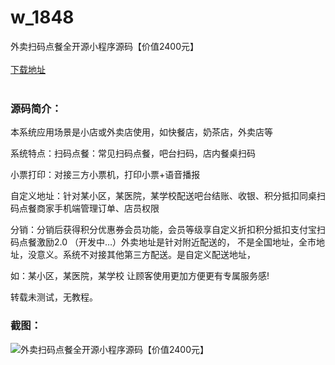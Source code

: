 # w_1848
外卖扫码点餐全开源小程序源码【价值2400元】
<br/></br>
[下载地址](https://www.uuid2.com/1848.html "下载地址")
<br/></br>
<h3>源码简介：</h3>
<p>本系统应用场景是小店或外卖店使用，如快餐店，奶茶店，外卖店等<p>
<p>系统特点：扫码点餐：常见扫码点餐，吧台扫码，店内餐桌扫码<p>
<p>小票打印：对接三方小票机，打印小票+语音播报<p>
<p>自定义地址：针对某小区，某医院，某学校配送吧台结账、收银、积分抵扣同桌扫码点餐商家手机端管理订单、店员权限<p>
<p>分销：分销后获得积分优惠券会员功能，会员等级享自定义折扣积分抵扣支付宝扫码点餐激励2.0 （开发中…）外卖地址是针对附近配送的， 不是全国地址，全市地址，没意义。系统不对接其他第三方配送。是自定义配送地址，<p>
<p>如：某小区，某医院，某学校 让顾客使用更加方便更有专属服务感!<p>
<p>转载未测试，无教程。<p>
<h3>截图：</h3>
<img src="https://www.uuid2.com/wp-content/uploads/img/20211201/1638362010668524.webp" alt="外卖扫码点餐全开源小程序源码【价值2400元】">
